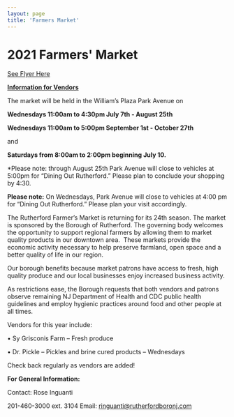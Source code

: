 ```yaml
---
layout: page
title: 'Farmers Market'
---
```


# 2021 Farmers' Market       

[See Flyer Here](https://storage.googleapis.com/static.rutherford-nj.com/farmers-market/2021_FarmersMarket.pdf)

**[Information for Vendors](./vendor-info/)**

The market will be held in the William’s Plaza Park Avenue on

**Wednesdays 11:00am to 4:30pm July 7th - August 25th** 

**Wednesdays 11:00am to 5:00pm September 1st - October 27th** 

and

**Saturdays from 8:00am to 2:00pm beginning July 10.**

*Please note: through August 25th Park Avenue will close to vehicles at 5:00pm for “Dining Out Rutherford.” Please plan to conclude your shopping by 4:30.


**Please note:** On Wednesdays, Park Avenue will close to vehicles at 4:00 pm for “Dining Out Rutherford.” Please plan your visit accordingly.

The Rutherford Farmer’s Market is returning for its 24th season. The market is sponsored by the Borough of Rutherford. The governing body welcomes the opportunity to support regional farmers by allowing them to market quality products in our downtown area.  These markets provide the economic activity necessary to help preserve farmland, open space and a better quality of life in our region.  

Our borough benefits because market patrons have access to fresh, high quality produce and our local businesses enjoy increased business activity.

As restrictions ease, the Borough requests that both vendors and patrons observe remaining NJ Department of Health and CDC public health guidelines and employ hygienic practices around food and other people at all times.

Vendors for this year include:

• Sy Grisconis Farm – Fresh produce

• Dr. Pickle – Pickles and brine cured products – Wednesdays

Check back regularly as vendors are added!

**For General Information:**

Contact: Rose Inguanti

201-460-3000 ext. 3104 Email: ringuanti@rutherfordboronj.com
